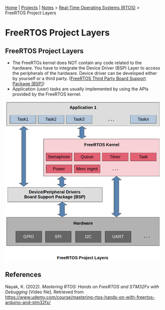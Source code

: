 [Home](../../) | [Projects](../../projects) | [Notes](../) > <a href="./">Real-Time Operating Systems (RTOS)</a> > FreeRTOS Project Layers

# FreeRTOS Project Layers



## FreeRTOS Project Layers

* The FreeRTOs kernel does NOT contain any code related to the hardware. You have to integrate the Device Driver (BSP) Layer to access the peripherals of the hardware. Device driver can be developed either by yourself or a third party. ([FreeRTOS Third Party Board Support Package (BSP)](https://www.freertos.org/FreeRTOS-Plus/BSP_Solutions/FreeRTOS_BSP.html))
* Application (user) tasks are usually implemented by using the APIs provided by the FreeRTOS kernel.



<img src="./img/freertos-project-layers-2.png" alt="freertos-project-layers-2" width="650">







## References

Nayak, K. (2022). *Mastering RTOS: Hands on FreeRTOS and STM32Fx with Debugging* [Video file]. Retrieved from https://www.udemy.com/course/mastering-rtos-hands-on-with-freertos-arduino-and-stm32fx/

